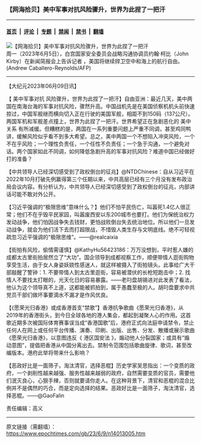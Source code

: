 ### 【网海拾贝】美中军事对抗风险骤升，世界为此捏了一把汗

---

#### [首页](../../../..?n14013005) &nbsp;|&nbsp; [评论](../../../../../epoch-comment?n14013005) &nbsp;|&nbsp; [专题](../../../../../epoch-special?n14013005) &nbsp;|&nbsp; [禁闻](../../../../../epoch-news?n14013005) &nbsp;|&nbsp; [禁书](../../../../../books?n14013005) &nbsp;|&nbsp; [翻墙](https://github.com/gfw-breaker/nogfw/blob/master/README.md?n14013005)


<div><img alt="【网海拾贝】美中军事对抗风险骤升，世界为此捏了一把汗" class="attachment-djy_600_400 size-djy_600_400 wp-post-image" src="https://i.epochtimes.com/assets/uploads/2023/06/id14013012-000_33H22AE-.jpeg"/>
<div class="caption">
 周一（2023年6月5日），白宫国家安全委员会战略沟通协调员约翰‧柯比（John Kirby）在新闻简报会上告诉记者 ，美国将继续捍卫空中和海上的航行自由。(Andrew Caballero-Reynolds/AFP)
</div></div><hr/><div class="post_content" id="artbody" itemprop="articleBody">
 <!-- article content begin -->
 <p>
  【大纪元2023年06月09日讯】
 </p>
 <p>
  【
  <ok href="https://www.epochtimes.com/gb/tag/%E7%BE%8E%E4%B8%AD%E5%86%9B%E4%BA%8B%E5%AF%B9%E6%8A%97.html">
   美中军事对抗
  </ok>
  风险骤升，世界为此捏了一把汗】自由亚洲：最近几天，美中两国在南海台海的军事对抗风险，骤然升高。中国战机先是在美国侦察机机头前快速掠过，中国军舰继而横向切入正在行驶的美国军舰，相距不到150码（137公尺）。两国军机和军舰差点撞上，世界为此捏了一把汗。世界希望正在急剧恶化的
  <ok href="https://www.epochtimes.com/gb/tag/%E7%BE%8E%E4%B8%AD%E5%85%B3%E7%B3%BB.html">
   美中关系
  </ok>
  有所减缓。但糟糕的是，两国在一系列重要问题上严重不同调，甚至鸡同鸭讲，缓解风险似乎看不到多大希望。总之，美中两国一个不想陷入冲突风险，一个不在乎风险；一个理性负责任，一个任性不负责任；一个急于沟通，一个避免对话。两个国家如此不同调，如何降低急剧升高的军事对抗风险？难道中国已经做好打的准备？
 </p>
 <p>
  【中共领导人已经深切感受到了政权倒台的征兆】@NTDChinese：自从习近平在2022年10月打破先例赢得第三个任期以来，中共高层已经有三个月没有发布政治局会议内容。有分析认为，中共领导人已经深切感受到了政权倒台的征兆，内部讲话可能不敢对外公开。
 </p>
 <p>
  【习近平强调的“极限思维”意味什么？】他们不怕平民伤亡，叫嚣死1.4亿人很正常；他们不在乎毁平民家园，叫嚣废西安以东200城市也要打。他们为保统治权力发动战争，他们怕因战争失去钱财，更怕战败倒台失去统治地位。所以他们一旦发动战争，就会为他们活下去而打超限战，不惜毁人类生存与文明底线。绝不可轻视疏忽习近平强调的“极限思维”。——@realcaixia
 </p>
 <p>
  【街拍有风险，偷情需谨慎】@KathyHu56423186：万万没想到，平时惹人嫌的成都太古里街拍居然立了“大功”。国企领导到成都视察工作，顺便带情人逛街购物享受生活，由于女人身姿妖娆性感迷人，就这样被摄入了街拍镜头。此事给广大干部敲醒了警钟：1. 不要带情人到太古里逛街，容易被潜伏的长枪短跑击中；2. 找情人不要找太打眼的，光天化日的容易暴露。——老叼盘胡锡进对此发表了看法，他认为这个领导真不上道，这都能被抓拍到，属于愚蠢至极的人。胡叼盘要求中共党员干部们做坏事要滴水不漏才是作风优良。
 </p>
 <p>
  【《愿荣光归香港》或成香港首支“禁歌”】香港抗争歌曲《愿荣光归香港》，从2019年的香港街头，到今日全球各地的港人集会，都起到凝聚人心的作用。这首歌近期多次被国际体育赛事误当成“香港国歌”后，港府正式向法庭申请禁令，禁止任何人在网上或任何平台传播、演奏、印刷、出版、出售、分发、散播或展示歌曲《愿荣光归香港》，以意图违反《
  <ok href="https://www.epochtimes.com/gb/tag/%E6%B8%AF%E5%8C%BA%E5%9B%BD%E5%AE%89%E6%B3%95.html">
   港区国安法
  </ok>
  》，煽动他人分裂国家；或具有“煽动意图”，提倡把香港从中国分离出去。禁制令范围包括歌曲旋律、歌词，甚至改编版本。港府此举将带来什么影响？
 </p>
 <p>
  【恶政好比是一面筛子，淘汰清官，选择恶棍】历史学家吴思指出：一个变质的政府，一个剥削性越来越强、服务性越来越弱的政府，自然需要变质的官员，需要他们泯灭良心，心狠手辣，否则就要请你走人。在这种背景下，清官和恶棍的混合比例并不是偶然的巧合，而是定向选择的结果。恶政好比是一面筛子，淘汰清官，选择恶棍。——@GaoFalin
 </p>
 <p>
  责任编辑：高义
 </p>
 <!-- article content end -->
 <div id="below_article_ad">
 </div>
</div>


---

原文链接（需翻墙）：https://www.epochtimes.com/gb/23/6/9/n14013005.htm